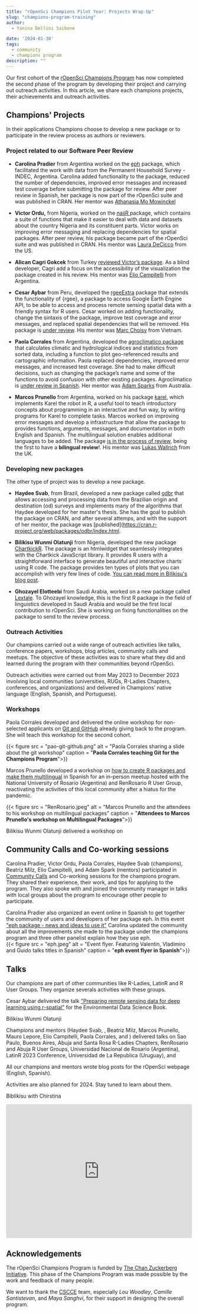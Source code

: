```yaml
---
title: "rOpenSci Champions Pilot Year: Projects Wrap-Up"
slug: "champions-program-training"
author:
  - Yanina Bellini Saibene

date: '2024-01-30'
tags:
  - community
  - champions program
description: ""
---
```


Our first cohort of the [rOpenSci Champions Program](/champions/) has now completed the second phase of the program by developing their project and carrying out outreach activities. In this article, we share each champions projects, their achievements and outreach activities.

## Champions' Projects

In their applications Champions choose to develop a new package or to participate in the review process as authors or reviewers.

### Project related to our Software Peer Review

-   **Carolina Pradier** from Argentina worked on the [eph](https://docs.ropensci.org/eph/) package, which facilitated the work with data from the Permanent Household Survey - INDEC, Argentina. Carolina added functionality to the package, reduced the number of dependencies, improved error messages and increased test coverage before submitting the package for review. After peer review in Spanish, her package is now part of the rOpenSci suite and was published in CRAN. Her mentor was [Athanasia Mo Mowinckel](/author/athanasia-mo-mowinckel/)

-   **Victor Ordu,** from Nigeria, worked on the [naijR ](https://docs.ropensci.org/naijR/)package, which contains a suite of functions that make it easier to deal with data and datasets about the country Nigeria and its constituent parts. Victor works on improving error messaging and replacing dependencies for spatial packages. After peer review, his package became part of the rOpenSci suite and was published in CRAN. His mentor was [Laura DeCicco](/author/laura-decicco/) from the US.  

-   **Alican Cagri Gokcek** from Turkey [reviewed Victor’s package](https://github.com/ropensci/software-review/issues/600). As a blind developer, Cagri add a focus on the accessibility of the visualization the package created in his review. His mentor was [Elio Campitelli](/author/elio-campitelli/) from Argentina. 

-   **Cesar Aybar** from Peru, developed the [rgeeExtra](https://r-earthengine.com/rgeeExtra/index.html) package that extends the functionality of {rgee}, a package to access Google Earth Engine API, to be able to access and process remote sensing spatial data with a friendly syntax for R users. Cesar worked on adding functionality, change the sintaxis of the package, improve test coverage and error messages, and replaced spatial dependencies that will be removed. His package is [under review](https://github.com/ropensci/software-review/issues/608). His mentor was [Marc Choisy](/author/marc-choisy/) from Vietnam.

-   **Paola Corrales** from Argentina, developed the [agroclimatico package](https://github.com/AgRoMeteorologiaINTA/agroclimatico) that calculates climatic and hydrological indices and statistics from sorted data, including a function to plot geo-referenced results and cartographic information. Paola replaced dependencies, improved error messages, and increased test coverage. She had to make difficult decisions, such as changing the package’s name and some of the functions to avoid confusion with other existing packages. Agroclimatico is [under review in Spanish](https://github.com/ropensci/software-review/issues/599). Her mentor was [Adam Sparks](/author/adam-sparks/) from Australia.

-   **Marcos Prunello** from Argentina, worked on his package [karel](https://mpru.github.io/karel/), which implements Karel the robot in R, a useful tool to teach introductory concepts about programming in an interactive and fun way, by writing programs for Karel to complete tasks. Marcos worked on improving error messages and develop a infrastructure that allow the package to provides functions, arguments, messages, and documentation in both English and Spanish.  The multilingual solution enables additional languages to be added. The package [is in the process of review](https://github.com/ropensci/software-review/issues/620), being the first to have a **bilingual review**!. His mentor was [Lukas Wallrich](author/lukas-wallrich/) from the UK. 


### Developing new packages

The other type of project was to develop a new package.

-   **Haydee Svab**, from Brazil, developed a new package called [odbr](https://cran.r-project.org/web/packages/odbr/index.html) that allows accessing and processing data from the Brazilian origin and destination (od) surveys and implements many of the algorithms that Haydee developed for her master's thesis. She has the goal to publish the package on CRAN, and after several attemps, and with the support of her mentor, the package was [published](https://cran.r-project.org/web/packages/odbr/index.html. 

-   **Bilikisu Wunmi Olatunji** from Nigeria, developed the new package [ChartkickR](https://github.com/BWOlatunji/chartkickR). The package is an htmlwidget that seamlessly integrates with the Chartkick JavaScript library. It provides R users with a straightforward interface to generate beautiful and interactive charts using R code. The package provides ten types of plots that you can accomplish with very few lines of code. [You can read more in Bilikisu's blog post](/blog/).

-   **Ghozayel Elotteebi** from Saudi Arabia, worked on a new package called [Lextale](https://ghozayel.github.io/Lextale/). To Ghozayel knowledge, this is the first R package in the field of linguistics developed in Saudi Arabia and would be the first local contribution to rOpenSci. She is working on fixing functionalities on the package to send to the review process. 


### Outreach Activities

Our champions carried out a wide range of outreach activities like talks, conference papers, workshops, blog articles, community calls and meetups. The objective of these activities was to share what they did and learned during the program with their communities beyond rOpenSci.  

Outreach activities were carried out from May 2023 to December 2023 involving local communities (universities, RUGs, R-Ladies Chapters, conferences, and organizations) and delivered in Champions’ native language (English, Spanish, and Portuguese). 

### Workshops

Paola Corrales developed and delivered the online workshop for non-selected applicants on [Git and GitHub](https://paocorrales.github.io/git-developing-software-together/) already giving back to the program. She will teach this workshop for the second cohort.

{{< figure src = "pao-git-github.png" alt = "Paola Corrales sharing a slide about the git workshop" caption = "<strong>Paola Corrales teaching Git for the Champions Program</strong>">}}

Marcos Prunello developed a workshop on [how to create R packages and make them multilingual](https://mpru.github.io/charla_renrosario_2023/crear_paq_multiling.html) in Spanish for an in-person meetup hosted with the National University of Rosario (Argentina) and RenRosario R User Group, reactivating the activities of this local community after a hiatus for the pandemic. 

{{< figure src = "RenRosario.jpeg" alt = "Marcos Prunello and the attendees to his workshop on multilingual packages" caption = "<strong>Attendees to Marcos Prunello's workshop on Multilingual Packages</strong>">}}

Bilikisu Wunmi Olatunji delivered a workshop on 

## Community Calls and Co-working sessions

Carolina Pradier, Victor Ordu, Paola Corrales, Haydee Svab (champions), Beatriz Milz, Elio Campitelli, and Adam Spark (mentors) participated in [Community Calls](/commcalls/july2023-championprogram/) and Co-working sessions for the champions program. They shared their experience, their work, and tips for applying to the program. They also spoke with and joined the community manager in talks with local groups about the program to encourage other people to participate. 

Carolina Pradier also organized an event online in Spanish to get together the community of users and developers of her package eph. In this event ["eph package - news and ideas to use it"](https://vimeo.com/899372049) Carolina updated the community about all the improvements she made to the package under the champions program and three other panelist explain how they use eph.  
{{< figure src = "eph.jpeg" alt = "Event flyer. Featuring Valentin, Vladimiro and Guido talks titles in Spanish" caption = "<strong>eph event flyer in Spanish</strong>">}}

## Talks

Our champions are part of other communities like R-Ladies, LatinR and R User Groups. They organize severals activities with these groups. 

Cesar Aybar delivered the talk ["Preparing remote sensing data for deep learning using r-spatial"](https://docs.google.com/presentation/d/1Ws2o5WwcRMcYd9YjKcfyLv5X4lOAwJztEU1sMRADTVk/edit#slide=id.p) for the Environmental Data Science Book.  

Bilikisu Wunmi Olatunji 

Champions and mentors (Haydee Svab, , Beatriz Milz, Marcos Prunello, Mauro Lepore, Elio Campitelli, Paola Corrales, and ) delivered talks on Sao Paulo, Buenos Aires, Abuja and Santa Rosa R-Ladies Chapters, RenRosario and Abuja R User Groups, Universidad Nacional de Rosario (Argentina), LatinR 2023 Conference, Universidad de La Republica (Uruguay), and 



All our champions and mentors wrote blog posts for the rOpenSci webpage (English, Spanish). 



Activities are also planned for 2024. Stay tuned to learn about them. 




Biblikisu with Chirstina

<iframe src="https://www.linkedin.com/embed/feed/update/urn:li:share:7113276364912308224" height="362" width="504" frameborder="0" allowfullscreen title="Publicación integrada">

</iframe>


## Acknowledgements

The rOpenSci Champions Program is funded by [The Chan Zuckerberg Initiative](https://chanzuckerberg.com/). This phase of the Champions Program was made possible by the work and feedback of many people.

We want to thank the [CSCCE](https://www.cscce.org/) team, especially *Lou Woodley*, *Camille Santistevan*, and *Maya Sanghvi*, for their support in designing the overall program.

